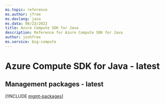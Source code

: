 ```yaml
---
ms.topic: reference
ms.author: jfree
ms.devlang: java
ms.data: 08/23/2022
title: Azure Compute SDK for Java
description: Reference for Azure Compute SDK for Java
author: joshfree
ms.service: big-compute
---
```

# Azure Compute SDK for Java - latest

## Management packages - latest
[!INCLUDE [mgmt-packages](compute-mgmt-index.md)]